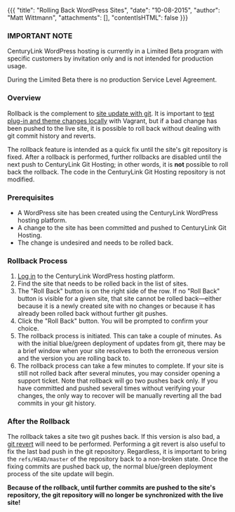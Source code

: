 {{{
  "title": "Rolling Back WordPress Sites",
  "date": "10-08-2015",
  "author": "Matt Wittmann",
  "attachments": [],
  "contentIsHTML": false
}}}

### IMPORTANT NOTE

CenturyLink WordPress hosting is currently in a Limited Beta program with specific customers by invitation only
and is not intended for production usage.

During the Limited Beta there is no production Service Level Agreement.

### Overview

Rollback is the complement to [site update with git](wordPress-site-updates-with-git.md).
It is important to [test plug-in and theme changes locally](wordpress-local-development.md)
with Vagrant, but if a bad change has been pushed to the live site, it is possible
to roll back without dealing with git commit history and reverts.

The rollback feature is intended as a quick fix until the site's git repository is
fixed. After a rollback is performed, further rollbacks are disabled until the next
push to CenturyLink Git Hosting; in other words, it is **not** possible to roll back
the rollback. The code in the CenturyLink Git Hosting repository is not modified.

### Prerequisites

* A WordPress site has been created using the CenturyLink WordPress hosting platform.
* A change to the site has been committed and pushed to CenturyLink Git Hosting.
* The change is undesired and needs to be rolled back.

### Rollback Process

1. [Log in](https://wordpress.ctl.io/) to the CenturyLink WordPress hosting platform.
2. Find the site that needs to be rolled back in the list of sites.
3. The "Roll Back" button is on the right side of the row. If no "Roll Back" button
   is visible for a given site, that site cannot be rolled back—either because it is
   a newly created site with no changes or because it has already been rolled back
   without further git pushes.
4. Click the "Roll Back" button. You will be prompted to confirm your choice.
5. The rollback process is initiated. This can take a couple of minutes. As with
   the initial blue/green deployment of updates from git, there may be a brief window
   when your site resolves to both the erroneous version and the version you are
   rolling back to.
6. The rollback process can take a few minutes to complete. If your site is still
   not rolled back after several minutes, you may consider opening a support ticket.
   Note that rollback will go two pushes back only. If you have committed and pushed
   several times without verifying your changes, the only way to recover will be
   manually reverting all the bad commits in your git history.

### After the Rollback

The rollback takes a site two git pushes back. If this version is also bad, a [git
revert](http://git-scm.com/docs/git-revert) will need to be performed. Performing a
git revert is also useful to fix the last bad push in the git repository.
Regardless, it is important to bring the `refs/HEAD/master` of the repository
back to a non-broken state. Once the fixing commits are pushed back up,
the normal blue/green deployment process of the site update will begin.

**Because of the rollback, until further commits are pushed to the site's repository,
the git repository will no longer be synchronized with the live site!**